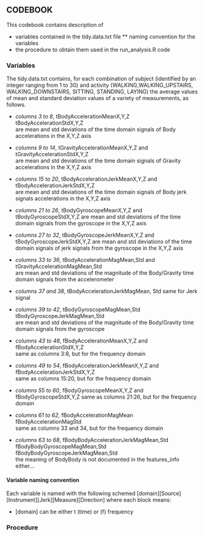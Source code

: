 ## CODEBOOK

This codebook contains description of
* variables contained in the tidy.data.txt file
** naming convention for the variables
* the procedure to obtain them used in the run_analysis.R code


### Variables

The tidy.data.txt contains, for each combination of subject (identified by an integer ranging from 1 to 30) and activity (WALKING,WALKING_UPSTAIRS, WALKING_DOWNSTAIRS, SITTING, STANDING, LAYING) the average values of mean and standard deviation values of a variety of measurements, as follows.

* _columns 3 to 8_,    tBodyAccelerationMeanX,Y,Z	tBodyAccelerationStdX,Y,Z	
are mean and std deviations of the time domain signals of Body accelerations in the X,Y,Z axis

* _columns 9 to 14_,    tGravityAccelerationMeanX,Y,Z and tGravityAccelerationStdX,Y,Z	
are mean and std deviations of the time domain signals of Gravity accelerations in the X,Y,Z axis

* _columns 15 to 20_,    tBodyAccelerationJerkMeanX,Y,Z and tBodyAccelerationJerkStdX,Y,Z	
are mean and std deviations of the time domain signals of Body jerk signals accelerations in the X,Y,Z axis

* _columns 21 to 26_,    tBodyGyroscopeMeanX,Y,Z and tBodyGyroscopeStdX,Y,Z	
are mean and std deviations of the time domain signals from the gyroscope in the X,Y,Z axis

* _columns 27 to 32_,    tBodyGyroscopeJerkMeanX,Y,Z and tBodyGyroscopeJerkStdX,Y,Z	
are mean and std deviations of the time domain signals of jerk signals from the gyroscope in the X,Y,Z axis

* _columns 33 to 36_,    tBodyAccelerationMagMean,Std and tGravityAccelerationMagMean,Std		
are mean and std deviations of the magnitude of the Body/Gravity time domain signals from the accelerometer

* _columns 37 and 38_,    tBodyAccelerationJerkMagMean, Std	
same for Jerk signal

* _columns 39 to 42_,    tBodyGyroscopeMagMean,Std tBodyGyroscopeJerkMagMean,Std		
are mean and std deviations of the magnitude of the Body/Gravity time domain signals from the gyroscope

* _columns 43 to 48_,    fBodyAccelerationMeanX,Y,Z and fBodyAccelerationStdX,Y,Z	
same as columns 3:8, but for the frequency domain

* _columns 49 to 54_,    fBodyAccelerationJerkMeanX,Y,Z and fBodyAccelerationJerkStdX,Y,Z	
same as columns 15:20, but for the frequency domain

* _columns 55 to 60_,    fBodyGyroscopeMeanX,Y,Z and fBodyGyroscopeStdX,Y,Z	
same as columns 21:26, but for the frequency domain

* _columns 61 to 62_,    fBodyAccelerationMagMean fBodyAccelerationMagStd	
same as columns 33 and 34, but for the frequency domain

* _columns 63 to 68_,    fBodyBodyAccelerationJerkMagMean,Std	 fBodyBodyGyroscopeMagMean,Std	fBodyBodyGyroscopeJerkMagMean,Std	
the meaning of BodyBody is not documented in the features_info either...


#### Variable naming convention
Each variable is named with the following schemed
[domain][Source][Instrument][Jerk][Measure][Direction]
where each block means:
* [domain] can be either t (time) or (f) frequency


### Procedure
